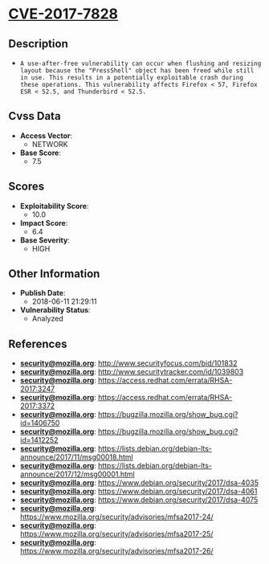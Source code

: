 
# [CVE-2017-7828](https://cve.mitre.org/cgi-bin/cvename.cgi?name=CVE-2017-7828)

## Description

- `A use-after-free vulnerability can occur when flushing and resizing layout because the "PressShell" object has been freed while still in use. This results in a potentially exploitable crash during these operations. This vulnerability affects Firefox < 57, Firefox ESR < 52.5, and Thunderbird < 52.5.`

## Cvss Data

- **Access Vector**:
  - NETWORK
- **Base Score**:
  - 7.5

## Scores

- **Exploitability Score**:
  - 10.0
- **Impact Score**:
  - 6.4
- **Base Severity**:
  - HIGH

## Other Information

- **Publish Date**:
  - 2018-06-11 21:29:11
- **Vulnerability Status**:
  - Analyzed

## References

- **security@mozilla.org**: http://www.securityfocus.com/bid/101832
- **security@mozilla.org**: http://www.securitytracker.com/id/1039803
- **security@mozilla.org**: https://access.redhat.com/errata/RHSA-2017:3247
- **security@mozilla.org**: https://access.redhat.com/errata/RHSA-2017:3372
- **security@mozilla.org**: https://bugzilla.mozilla.org/show_bug.cgi?id=1406750
- **security@mozilla.org**: https://bugzilla.mozilla.org/show_bug.cgi?id=1412252
- **security@mozilla.org**: https://lists.debian.org/debian-lts-announce/2017/11/msg00018.html
- **security@mozilla.org**: https://lists.debian.org/debian-lts-announce/2017/12/msg00001.html
- **security@mozilla.org**: https://www.debian.org/security/2017/dsa-4035
- **security@mozilla.org**: https://www.debian.org/security/2017/dsa-4061
- **security@mozilla.org**: https://www.debian.org/security/2017/dsa-4075
- **security@mozilla.org**: https://www.mozilla.org/security/advisories/mfsa2017-24/
- **security@mozilla.org**: https://www.mozilla.org/security/advisories/mfsa2017-25/
- **security@mozilla.org**: https://www.mozilla.org/security/advisories/mfsa2017-26/
